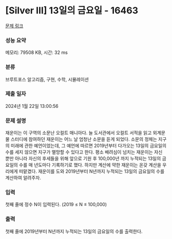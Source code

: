 # [Silver III] 13일의 금요일 - 16463 

[문제 링크](https://www.acmicpc.net/problem/16463) 

### 성능 요약

메모리: 79508 KB, 시간: 32 ms

### 분류

브루트포스 알고리즘, 구현, 수학, 시뮬레이션

### 제출 일자

2024년 1월 22일 13:00:56

### 문제 설명

<p>재운이는 이 구역의 소문난 오컬트 매니아다. 늘 도서관에서 오컬트 서적을 읽고 외계문물 스터디에 참여하던 재운이는 어느 날 엄청난 소문을 듣게 되었다. 소문의 정체는 지구의 미래에 관한 예언이었는데, 그 예언에 따르면 2019년부터 다가오는 13일의 금요일의 수를 세지 않으면 지구가 멸망할 수 있다고 한다. 평소 배려심이 넘치는 재운이는 자신 뿐만 아니라 자신의 후세들을 위해 앞으로 기원 후 100,000년 까지 누적되는 13일의 금요일의 수를 매 년도마다 기록하기로 했다. 하지만 계산에 약한 재운이는 온갖 계산을 우리에게 떠맡겼다. 재운이를 도와 2019년부터 N년까지 누적되는 13일의 금요일의 수를 계산하여 알려주자. </p>

### 입력 

 <p>첫째 줄에 정수 N이 입력된다. (2019 ≤ N ≤ 100,000)</p>

### 출력 

 <p>첫째 줄에 2019년부터 N년까지 누적되는 13일의 금요일의 수를 출력한다.</p>

